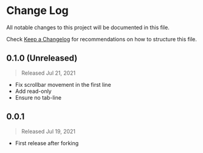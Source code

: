 # Change Log

All notable changes to this project will be documented in this file.

Check [Keep a Changelog](http://keepachangelog.com/) for recommendations on how to structure this file.


## 0.1.0 (Unreleased)
> Released Jul 21, 2021

* Fix scrollbar movement in the first line
* Add read-only
* Ensure no tab-line

## 0.0.1
> Released Jul 19, 2021

* First release after forking
